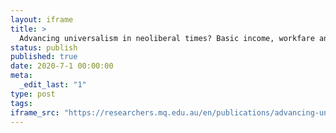 ```yaml
---
layout: iframe
title: >
  Advancing universalism in neoliberal times? Basic income, workfare and the politics of conditionality
status: publish
published: true
date: 2020-7-1 00:00:00
meta:
  _edit_last: "1"
type: post
tags:
iframe_src: "https://researchers.mq.edu.au/en/publications/advancing-universalism-in-neoliberal-times-basic-income-workfare-"
---
```

        